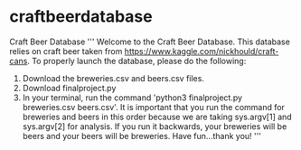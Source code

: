 # craftbeerdatabase
Craft Beer Database
'''
Welcome to the Craft Beer Database.  This database relies on craft beer taken from https://www.kaggle.com/nickhould/craft-cans.
To properly launch the database, please do the following:
1. Download the breweries.csv and beers.csv files.
2. Download finalproject.py
3. In your terminal, run the command 'python3 finalproject.py breweries.csv beers.csv'.
It is important that you run the command for breweries and beers in this order because we are taking sys.argv[1] and sys.argv[2] for analysis.
If you run it backwards, your breweries will be beers and your beers will be breweries.
Have fun...thank you!
'''

